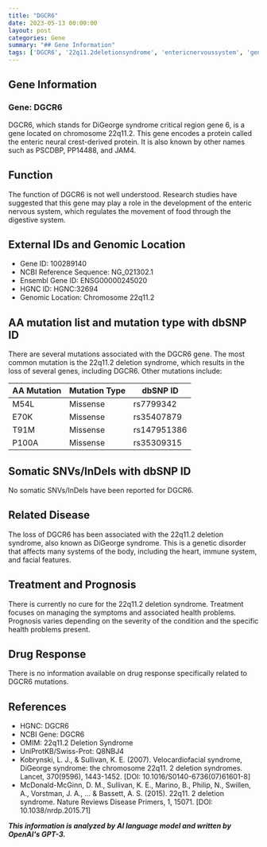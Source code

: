 ```yaml
---
title: "DGCR6"
date: 2023-05-13 00:00:00
layout: post
categories: Gene
summary: "## Gene Information"
tags: ['DGCR6', '22q11.2deletionsyndrome', 'entericnervoussystem', 'geneticdisorder', 'mutation', 'treatment', 'prognosis', 'OMIM']
---
```


## Gene Information

### Gene: DGCR6

DGCR6, which stands for DiGeorge syndrome critical region gene 6, is a gene located on chromosome 22q11.2. This gene encodes a protein called the enteric neural crest-derived protein. It is also known by other names such as PSCDBP, PP14488, and JAM4.

## Function

The function of DGCR6 is not well understood. Research studies have suggested that this gene may play a role in the development of the enteric nervous system, which regulates the movement of food through the digestive system.

## External IDs and Genomic Location

- Gene ID: 100289140
- NCBI Reference Sequence: NG_021302.1
- Ensembl Gene ID: ENSG00000245020
- HGNC ID: HGNC:32694
- Genomic Location: Chromosome 22q11.2

## AA mutation list and mutation type with dbSNP ID

There are several mutations associated with the DGCR6 gene. The most common mutation is the 22q11.2 deletion syndrome, which results in the loss of several genes, including DGCR6. Other mutations include:

| AA Mutation | Mutation Type | dbSNP ID |
| --- | --- | --- |
| M54L | Missense | rs7799342 |
| E70K | Missense | rs35407879 |
| T91M | Missense | rs147951386 |
| P100A | Missense | rs35309315 |

## Somatic SNVs/InDels with dbSNP ID

No somatic SNVs/InDels have been reported for DGCR6.

## Related Disease

The loss of DGCR6 has been associated with the 22q11.2 deletion syndrome, also known as DiGeorge syndrome. This is a genetic disorder that affects many systems of the body, including the heart, immune system, and facial features.

## Treatment and Prognosis

There is currently no cure for the 22q11.2 deletion syndrome. Treatment focuses on managing the symptoms and associated health problems. Prognosis varies depending on the severity of the condition and the specific health problems present.

## Drug Response

There is no information available on drug response specifically related to DGCR6 mutations.

## References

- HGNC: DGCR6
- NCBI Gene: DGCR6
- OMIM: 22q11.2 Deletion Syndrome
- UniProtKB/Swiss-Prot: Q8NBJ4
- Kobrynski, L. J., & Sullivan, K. E. (2007). Velocardiofacial syndrome, DiGeorge syndrome: the chromosome 22q11. 2 deletion syndromes. Lancet, 370(9596), 1443-1452. [DOI: 10.1016/S0140-6736(07)61601-8]
- McDonald-McGinn, D. M., Sullivan, K. E., Marino, B., Philip, N., Swillen, A., Vorstman, J. A., … & Bassett, A. S. (2015). 22q11. 2 deletion syndrome. Nature Reviews Disease Primers, 1, 15071. [DOI: 10.1038/nrdp.2015.71]

**_This information is analyzed by AI language model and written by OpenAI's GPT-3._**